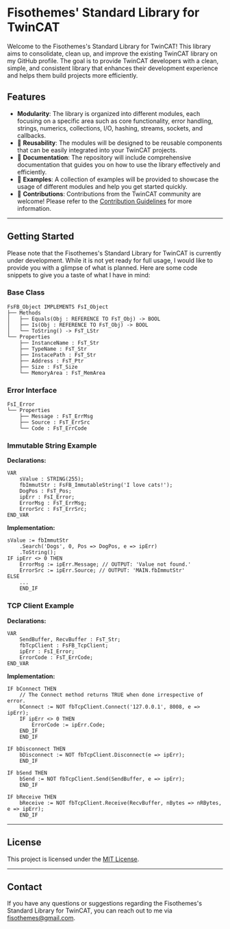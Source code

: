 # Fisothemes' Standard Library for TwinCAT

Welcome to the Fisothemes's Standard Library for TwinCAT! This library aims to consolidate, clean up, and improve the existing TwinCAT library on my GitHub profile. The goal is to provide TwinCAT developers with a clean, simple, and consistent library that enhances their development experience and helps them build projects more efficiently.

## Features

- **Modularity**: The library is organized into different modules, each focusing on a specific area such as core functionality, error handling, strings, numerics, collections, I/O, hashing, streams, sockets, and callbacks.
- 🚧 **Reusability**: The modules will be designed to be reusable components that can be easily integrated into your TwinCAT projects.
- 🚧 **Documentation**: The repository will include comprehensive documentation that guides you on how to use the library effectively and efficiently.
- 🚧 **Examples**: A collection of examples will be provided to showcase the usage of different modules and help you get started quickly.
- 🚧 **Contributions**: Contributions from the TwinCAT community are welcome! Please refer to the [Contribution Guidelines](./Documentation/ContributionGuidelines/README.md) for more information.
---
## Getting Started

Please note that the Fisothemes's Standard Library for TwinCAT is currently under development. While it is not yet ready for full usage, I would like to provide you with a glimpse of what is planned. Here are some code snippets to give you a taste of what I have in mind:

### Base Class

```
FsFB_Object IMPLEMENTS FsI_Object
├── Methods
│   ├── Equals(Obj : REFERENCE TO FsT_Obj) -> BOOL
│   ├── Is(Obj : REFERENCE TO FsT_Obj) -> BOOL
│   └── ToString() -> FsT_LStr
└── Properties
    ├── InstanceName : FsT_Str
    ├── TypeName : FsT_Str
    ├── InstacePath : FsT_Str
    ├── Address : FsT_Ptr
    ├── Size : FsT_Size
    └── MemoryArea : FsT_MemArea
```

### Error Interface
 
```
FsI_Error
└── Properties
    ├── Message : FsT_ErrMsg
    ├── Source : FsT_ErrSrc
    └── Code : FsT_ErrCode
```

### Immutable String Example
**Declarations:** 
```ST
VAR
    sValue : STRING(255);
    fbImmutStr : FsFB_ImmutableString('I love cats!');
    DogPos : FsT_Pos;
    ipErr : FsI_Error;
    ErrorMsg : FsT_ErrMsg;
    ErrorSrc : FsT_ErrSrc;
END_VAR
```

**Implementation:**
```ST
sValue := fbImmutStr
    .Search('Dogs', 0, Pos => DogPos, e => ipErr)
    .ToString();
IF ipErr <> 0 THEN
    ErrorMsg := ipErr.Message; // OUTPUT: 'Value not found.'
    ErrorSrc := ipErr.Source; // OUTPUT: 'MAIN.fbImmutStr'
ELSE
    ...
    END_IF
```


### TCP Client Example
**Declarations:** 
```ST
VAR
    SendBuffer, RecvBuffer : FsT_Str;
    fbTcpClient : FsFB_TcpClient;
    ipErr : FsI_Error;
    ErrorCode : FsT_ErrCode;
END_VAR
```

**Implementation:**
```ST
IF bConnect THEN
    // The Connect method returns TRUE when done irrespective of error.
	bConnect := NOT fbTcpClient.Connect('127.0.0.1', 8008, e => ipErr);
    IF ipErr <> 0 THEN
        ErrorCode := ipErr.Code;
	END_IF
    END_IF
	
IF bDisconnect THEN
	bDisconnect := NOT fbTcpClient.Disconnect(e => ipErr);
	END_IF
	
IF bSend THEN
	bSend := NOT fbTcpClient.Send(SendBuffer, e => ipErr);
	END_IF

IF bReceive THEN
	bReceive := NOT fbTcpClient.Receive(RecvBuffer, nBytes => nRBytes, e => ipErr);
	END_IF
```
---
## License

This project is licensed under the [MIT License](./LICENSE).

---
## Contact

If you have any questions or suggestions regarding the Fisothemes's Standard Library for TwinCAT, you can reach out to me via [fisothemes@gmail.com](mailto:fisothemes@gmail.com).
